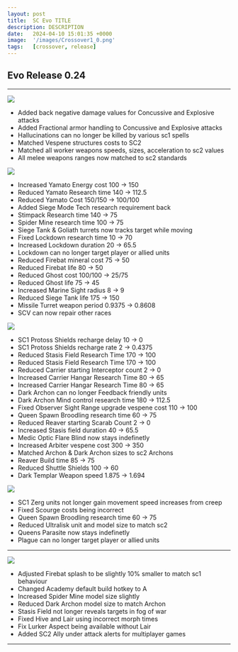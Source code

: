 ```yaml
---
layout: post
title:  SC Evo TITLE
description: DESCRIPTION
date:   2024-04-10 15:01:35 +0000
image:  '/images/Crossover1_0.png'
tags:   [crossover, release]
---
```


## Evo Release 0.24


***

![]({{site.baseurl}}/images/Divider_Crossover.png)

* Added back negative damage values for Concussive and Explosive attacks
* Added Fractional armor handling to Concussive and Explosive attacks
* Hallucinations can no longer be killed by various sc1 spells
* Matched Vespene structures costs to SC2
* Matched all worker weapons speeds, sizes, acceleration to sc2 values
* All melee weapons ranges now matched to sc2 standards

![]({{site.baseurl}}/images/Divider_Terran.png)

* Increased Yamato Energy cost 100 -> 150
* Reduced Yamato Research time 140 -> 112.5
* Reduced Yamato Cost 150/150 -> 100/100
* Added Siege Mode Tech research requirement back
* Stimpack Research time 140 -> 75
* Spider Mine research time 100 -> 75
* Siege Tank & Goliath turrets now tracks target while moving
* Fixed Lockdown research time 10 -> 70
* Increased Lockdown duration 20 -> 65.5
* Lockdown can no longer target player or allied units
* Reduced Firebat mineral cost 75 -> 50
* Reduced Firebat life 80 -> 50
* Reduced Ghost cost 100/100 -> 25/75
* Reduced Ghost life 75 -> 45
* Increased Marine Sight radius 8 -> 9
* Reduced Siege Tank life 175 -> 150
* Missile Turret weapon period 0.9375 -> 0.8608 
* SCV can now repair other races

![]({{site.baseurl}}/images/Divider_Protoss.png)

* SC1 Protoss Shields recharge delay 10 -> 0
* SC1 Protoss Shields recharge rate 2 -> 0.4375
* Reduced Stasis Field Research Time 170 -> 100
* Reduced Stasis Field Research Time 170 -> 100
* Reduced Carrier starting Interceptor count 2 -> 0
* Increased Carrier Hangar Research Time 80 -> 65
* Increased Carrier Hangar Research Time 80 -> 65
* Dark Archon can no longer Feedback friendly units
* Dark Archon Mind control research time 180 -> 112.5
* Fixed Observer Sight Range upgrade vespene cost 110 -> 100
* Queen Spawn Broodling research time 60 -> 75
* Reduced Reaver starting Scarab Count 2 -> 0
* Increased Stasis field duration 40 -> 65.5
* Medic Optic Flare Blind now stays indefinetly 
* Increased Arbiter vespene cost 300 -> 350
* Matched Archon & Dark Archon sizes to sc2 Archons
* Reaver Build time 85 -> 75
* Reduced Shuttle Shields 100 -> 60
* Dark Templar Weapon speed 1.875 -> 1.694


![]({{site.baseurl}}/images/Divider_Zerg.png)

* SC1 Zerg units not longer gain movement speed increases from creep
* Fixed Scourge costs being incorrect
* Queen Spawn Broodling research time 60 -> 75
* Reduced Ultralisk unit and model size to match sc2
* Queens Parasite now stays indefinetly
* Plague can no longer target player or allied units 

***

![]({{site.baseurl}}/images/Divider_CoreMods.png)

* Adjusted Firebat splash to be slightly 10% smaller to match sc1 behaviour
* Changed Academy default build hotkey to A
* Increased Spider Mine model size slightly
* Reduced Dark Archon model size to match Archon
* Stasis Field not longer reveals targets in fog of war
* Fixed Hive and Lair using incorrect morph times
* Fix Lurker Aspect being available without Lair
* Added SC2 Ally under attack alerts for multiplayer games

***
